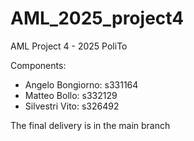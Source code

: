 # AML_2025_project4
AML Project 4 - 2025 PoliTo

Components:
- Angelo Bongiorno: s331164
- Matteo Bollo: s332129
- Silvestri Vito: s326492

The final delivery is in the main branch
